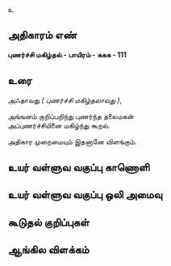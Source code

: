 உ


## அதிகாரம் எண்

**புணர்ச்சி மகிழ்தல் - பாயிரம் - ககக - 111**

## உரை

அஃதாவது _( புணர்ச்சி மகிழ்தலாவது )_,  

அங்ஙனம் குறிப்பறிந்து புணர்ந்த தலைமகன்   
அப்புணர்ச்சியினை மகிழ்ந்து கூறல்.  

அதிகார முறைமையும் இதனானே விளங்கும்.

## உயர் வள்ளுவ வகுப்பு காணொளி


## உயர் வள்ளுவ வகுப்பு ஒலி அமைவு 


## கூடுதல் குறிப்புகள்


## ஆங்கில விளக்கம்


